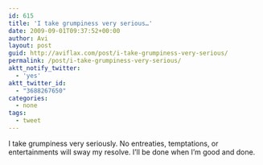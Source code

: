 ```yaml
---
id: 615
title: 'I take grumpiness very serious…'
date: 2009-09-01T09:37:52+00:00
author: Avi
layout: post
guid: http://aviflax.com/post/i-take-grumpiness-very-serious/
permalink: /post/i-take-grumpiness-very-serious/
aktt_notify_twitter:
  - 'yes'
aktt_twitter_id:
  - "3688267650"
categories:
  - none
tags:
  - tweet
---
```

I take grumpiness very seriously. No entreaties, temptations, or entertainments will sway my resolve. I&#8217;ll be done when I&#8217;m good and done.